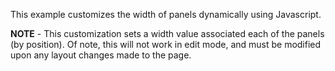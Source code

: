 This example customizes the width of panels dynamically using Javascript.

<b>NOTE</b> - This customization sets a width value associated each of the panels (by position).  Of note, this will not work in edit mode, and must be modified upon any layout changes made to the page.  